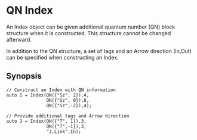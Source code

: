 # QN Index

An Index object can be given additional quantum number (QN) block structure when it is constructed. This structure cannot be changed afterward.

In addition to the QN structure, a set of tags and an Arrow direction (In,Out) can be specified when constructing an Index.

## Synopsis

    // Construct an Index with QN information
    auto I = Index(QN({"Sz", 2}),4,
                   QN({"Sz", 0}),8,
                   QN({"Sz",-2}),4);

    // Provide additional tags and Arrow direction
    auto J = Index(QN({"T", 1}),3,
                   QN({"T",-1}),3,
                   "J,Link",In);


    
